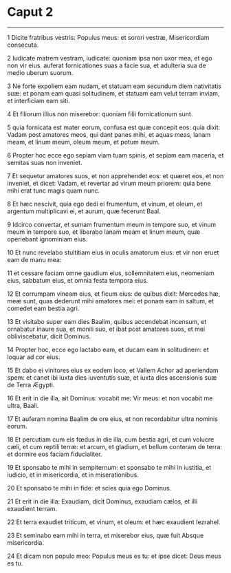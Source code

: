 # Caput 2

***

1 Dicite fratribus vestris: Populus meus: et sorori vestræ, Misericordiam consecuta.

2 Iudicate matrem vestram, iudicate: quoniam ipsa non uxor mea, et ego non vir eius. auferat fornicationes suas a facie sua, et adulteria sua de medio uberum suorum.

3 Ne forte expoliem eam nudam, et statuam eam secundum diem nativitatis suæ: et ponam eam quasi solitudinem, et statuam eam velut terram inviam, et interficiam eam siti.

4 Et filiorum illius non miserebor: quoniam filii fornicationum sunt.

5 quia fornicata est mater eorum, confusa est quæ concepit eos: quia dixit: Vadam post amatores meos, qui dant panes mihi, et aquas meas, lanam meam, et linum meum, oleum meum, et potum meum.

6 Propter hoc ecce ego sepiam viam tuam spinis, et sepiam eam maceria, et semitas suas non inveniet.

7 Et sequetur amatores suos, et non apprehendet eos: et quæret eos, et non inveniet, et dicet: Vadam, et revertar ad virum meum priorem: quia bene mihi erat tunc magis quam nunc.

8 Et hæc nescivit, quia ego dedi ei frumentum, et vinum, et oleum, et argentum multiplicavi ei, et aurum, quæ fecerunt Baal.

9 Idcirco convertar, et sumam frumentum meum in tempore suo, et vinum meum in tempore suo, et liberabo lanam meam et linum meum, quæ operiebant ignominiam eius.

10 Et nunc revelabo stultitiam eius in oculis amatorum eius: et vir non eruet eam de manu mea:

11 et cessare faciam omne gaudium eius, sollemnitatem eius, neomeniam eius, sabbatum eius, et omnia festa tempora eius.

12 Et corrumpam vineam eius, et ficum eius: de quibus dixit: Mercedes hæ, meæ sunt, quas dederunt mihi amatores mei: et ponam eam in saltum, et comedet eam bestia agri.

13 Et visitabo super eam dies Baalim, quibus accendebat incensum, et ornabatur inaure sua, et monili suo, et ibat post amatores suos, et mei obliviscebatur, dicit Dominus.

14 Propter hoc, ecce ego lactabo eam, et ducam eam in solitudinem: et loquar ad cor eius.

15 Et dabo ei vinitores eius ex eodem loco, et Vallem Achor ad aperiendam spem: et canet ibi iuxta dies iuventutis suæ, et iuxta dies ascensionis suæ de Terra Ægypti.

16 Et erit in die illa, ait Dominus: vocabit me: Vir meus: et non vocabit me ultra, Baali.

17 Et auferam nomina Baalim de ore eius, et non recordabitur ultra nominis eorum.

18 Et percutiam cum eis fœdus in die illa, cum bestia agri, et cum volucre cæli, et cum reptili terræ: et arcum, et gladium, et bellum conteram de terra: et dormire eos faciam fiducialiter.

19 Et sponsabo te mihi in sempiternum: et sponsabo te mihi in iustitia, et iudicio, et in misericordia, et in miserationibus.

20 Et sponsabo te mihi in fide: et scies quia ego Dominus.

21 Et erit in die illa: Exaudiam, dicit Dominus, exaudiam cælos, et illi exaudient terram.

22 Et terra exaudiet triticum, et vinum, et oleum: et hæc exaudient Iezrahel.

23 Et seminabo eam mihi in terra, et miserebor eius, quæ fuit Absque misericordia.

24 Et dicam non populo meo: Populus meus es tu: et ipse dicet: Deus meus es tu.

